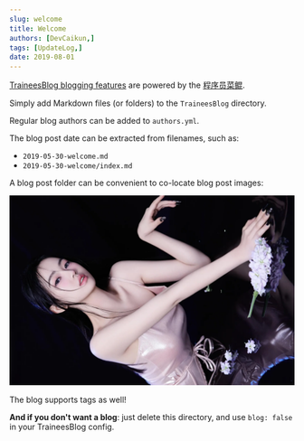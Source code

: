 ```yaml
---
slug: welcome
title: Welcome
authors: [DevCaikun,]
tags: [UpdateLog,]
date: 2019-08-01
---
```


[TraineesBlog blogging features](https://trainees.cn/project/TraineesBlog) are powered by the [程序员菜鲲](https://trainees.cn/bcxmd).

Simply add Markdown files (or folders) to the `TraineesBlog` directory.

Regular blog authors can be added to `authors.yml`.

The blog post date can be extracted from filenames, such as:
    
- `2019-05-30-welcome.md`
- `2019-05-30-welcome/index.md`

A blog post folder can be convenient to co-locate blog post images:

![TraineesBlog Plushie](./TraineesBlog-Plushie-Banner.png)

The blog supports tags as well!

**And if you don't want a blog**: just delete this directory, and use `blog: false` in your TraineesBlog config.
